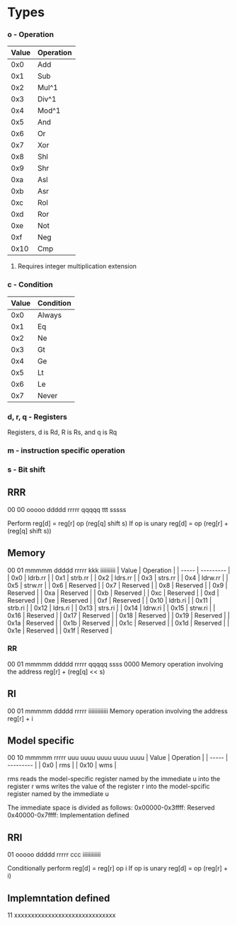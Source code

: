 # Types

### o - Operation
| Value | Operation |
| ----- | --------- |
| 0x0   | Add       |
| 0x1   | Sub       |
| 0x2   | Mul^1     |
| 0x3   | Div^1     |
| 0x4   | Mod^1
| 0x5   | And       |
| 0x6   | Or        |
| 0x7   | Xor       |
| 0x8   | Shl       |
| 0x9   | Shr       |
| 0xa   | Asl       |
| 0xb   | Asr       |
| 0xc   | Rol       |
| 0xd   | Ror       |
| 0xe   | Not       |
| 0xf   | Neg       |
| 0x10  | Cmp       |

1. Requires integer multiplication extension

### c - Condition
| Value | Condition |
| ----- | --------- |
| 0x0   | Always    |
| 0x1   | Eq        |
| 0x2   | Ne        |
| 0x3   | Gt        |
| 0x4   | Ge        |
| 0x5   | Lt        |
| 0x6   | Le        |
| 0x7   | Never     |

### d, r, q - Registers
Registers, d is Rd, R is Rs, and q is Rq

### m - instruction specific operation

### s - Bit shift

## RRR
00 00 ooooo ddddd rrrrr qqqqq ttt sssss

Perform reg[d] = reg[r] op (reg[q] shift s)
If op is unary reg[d] = op (reg[r] + (reg[q] shift s))

## Memory
00 01 mmmmm ddddd rrrrr kkk iiiiiiiiii
| Value | Operation |
| ----- | --------- |
| 0x0   | ldrb.rr   |
| 0x1   | strb.rr   |
| 0x2   | ldrs.rr   |
| 0x3   | strs.rr   |
| 0x4   | ldrw.rr   |
| 0x5   | strw.rr   |
| 0x6   | Reserved  |
| 0x7   | Reserved  |
| 0x8   | Reserved  |
| 0x9   | Reserved  |
| 0xa   | Reserved  |
| 0xb   | Reserved  |
| 0xc   | Reserved  |
| 0xd   | Reserved  |
| 0xe   | Reserved  |
| 0xf   | Reserved  |
| 0x10  | ldrb.ri   |
| 0x11  | strb.ri   |
| 0x12  | ldrs.ri   |
| 0x13  | strs.ri   |
| 0x14  | ldrw.ri   |
| 0x15  | strw.ri   |
| 0x16  | Reserved  |
| 0x17  | Reserved  |
| 0x18  | Reserved  |
| 0x19  | Reserved  |
| 0x1a  | Reserved  |
| 0x1b  | Reserved  |
| 0x1c  | Reserved  |
| 0x1d  | Reserved  |
| 0x1e  | Reserved  |
| 0x1f  | Reserved  |

### RR
00 01 mmmmm ddddd rrrrr qqqqq ssss 0000
Memory operation involving the address reg[r] + (reg[q] << s)

## RI
00 01 mmmmm ddddd rrrrr iiiiiiiiiiiii
Memory operation involving the address reg[r] + i

## Model specific
00 10 mmmmm rrrrr uuu uuuu uuuu uuuu uuuu
| Value | Operation |
| ----- | --------- |
| 0x0   | rms       |
| 0x10  | wms       |

rms reads the model-specific register named by the immediate u into the register r
wms writes the value of the register r into the model-spcific register named by the immediate u

The immediate space is divided as follows:
0x00000-0x3ffff: Reserved
0x40000-0x7ffff: Implementation defined

## RRI
01 ooooo ddddd rrrrr ccc iiiiiiiiiiii

Conditionally perform reg[d] = reg[r] op i
If op is unary reg[d] = op (reg[r] + i)

## Implemntation defined
11 xxxxxxxxxxxxxxxxxxxxxxxxxxxxxx